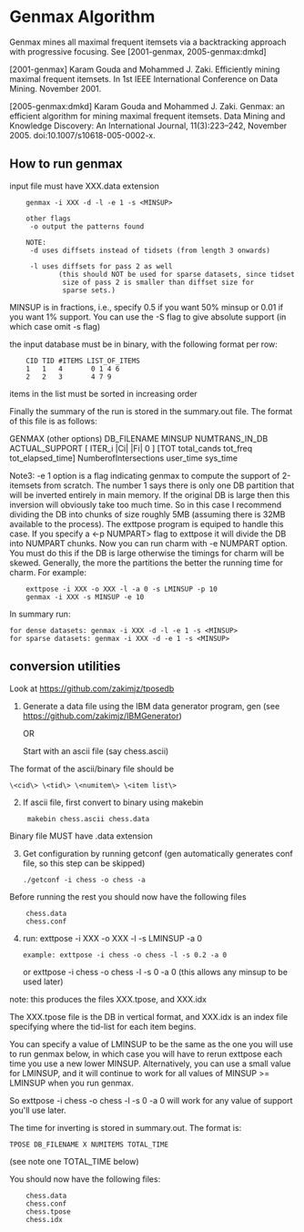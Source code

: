 # Genmax Algorithm

Genmax mines all maximal frequent itemsets via a backtracking approach with progressive focusing.
See [2001-genmax, 2005-genmax:dmkd]

[2001-genmax] Karam Gouda and Mohammed J. Zaki. Efficiently mining maximal frequent itemsets. In 1st IEEE International Conference on Data Mining. November 2001.

[2005-genmax:dmkd] Karam Gouda and Mohammed J. Zaki. Genmax: an efficient algorithm for mining maximal frequent itemsets. Data Mining and Knowledge Discovery: An International Journal, 11(3):223–242, November 2005. doi:10.1007/s10618-005-0002-x.


How to run genmax
----------------
input file must have XXX.data extension

        genmax -i XXX -d -l -e 1 -s <MINSUP>

        other flags
         -o output the patterns found

        NOTE:
         -d uses diffsets instead of tidsets (from length 3 onwards)

         -l uses diffsets for pass 2 as well
                (this should NOT be used for sparse datasets, since tidset
                 size of pass 2 is smaller than diffset size for
                 sparse sets.)
         
MINSUP is in fractions, i.e., specify 0.5 if you want 50% minsup or
0.01 if you want 1% support. 
You can use the -S flag to give absolute support (in which case omit -s flag)

the input database must be in binary, with the following format per row:

        CID TID #ITEMS LIST_OF_ITEMS
        1   1   4       0 1 4 6
        2   2   3       4 7 9

items in the list must be sorted in increasing order

Finally the summary of the run is stored in the summary.out
file. The format of this file is as follows:

GENMAX (other options) DB_FILENAME MINSUP NUMTRANS_IN_DB ACTUAL_SUPPORT
      [ ITER_i |Ci| |Fi| 0 ] 
      [TOT total_cands tot_freq tot_elapsed_time] 
      NumberofIntersections  user_time sys_time


Note3: -e 1 option is a flag indicating genmax to compute the support
of 2-itemsets from scratch. The number 1 says there is only one DB
partition that will be inverted entirely in main memory. If the
original DB is large then this inversion will obviously take too much
time. So in this case I recommend dividing the DB into chunks of size
roughly 5MB (assuming there is 32MB available to the process). The
exttpose program is equiped to handle this case. If you specify a <-p
NUMPART> flag to exttpose it will divide the DB into NUMPART
chunks. Now you can run charm with -e NUMPART option. You must do this
if the DB is large otherwise the timings for charm will be
skewed. Generally, the more the partitions the better the running time
for charm. For example:

        exttpose -i XXX -o XXX -l -a 0 -s LMINSUP -p 10
        genmax -i XXX -s MINSUP -e 10


In summary run:

    for dense datasets: genmax -i XXX -d -l -e 1 -s <MINSUP> 
    for sparse datasets: genmax -i XXX -d -e 1 -s <MINSUP>


conversion utilities
--------------------

Look at https://github.com/zakimjz/tposedb

1) Generate a data file using the IBM data generator program, gen (see
https://github.com/zakimjz/IBMGenerator)

   OR

   Start with an ascii file (say chess.ascii)

The format of the ascii/binary file should be

    \<cid\> \<tid\> \<numitem\> \<item list\>

2) If ascii file, first convert to binary using makebin

        makebin chess.ascii chess.data

Binary file MUST have .data extension

3) Get configuration by running getconf
(gen automatically generates conf file, so this step can be skipped)

       ./getconf -i chess -o chess -a


Before running the rest you should now have the following files

        chess.data
        chess.conf

4)  run: exttpose -i XXX -o XXX -l -s LMINSUP -a 0

        example: exttpose -i chess -o chess -l -s 0.2 -a 0

    or  exttpose -i chess -o chess -l -s 0 -a 0
        (this allows any minsup to be used later)

note: this produces the files XXX.tpose, and XXX.idx

The XXX.tpose file is the DB in vertical format, and
XXX.idx is an index file specifying where the tid-list for each item
begins.


You can specify a value of LMINSUP to be the same as the one you will use to
run genmax below, in which case you will have to rerun exttpose each time you
use a new lower MINSUP. Alternatively, you can use a small value for LMINSUP,
and it will continue to work for all values of MINSUP >= LMINSUP when you
run genmax.

So exttpose -i chess -o chess -l -s 0 -a 0 will work for any value of 
support you'll use later.

The time for inverting is stored in summary.out. The format is:

    TPOSE DB_FILENAME X NUMITEMS TOTAL_TIME

(see note one TOTAL_TIME below)

You should now have the following files:

        chess.data
        chess.conf
        chess.tpose
        chess.idx

